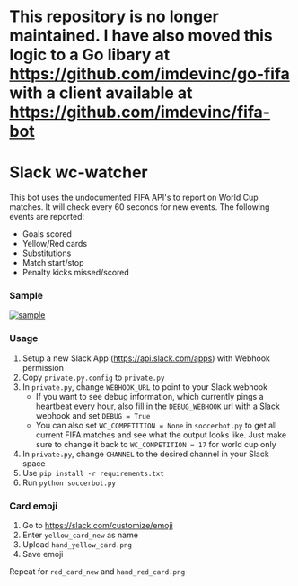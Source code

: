 # This repository is no longer maintained. I have also moved this logic to a Go libary at https://github.com/imdevinc/go-fifa with a client available at https://github.com/imdevinc/fifa-bot

# Slack wc-watcher
This bot uses the undocumented FIFA API's to report on World Cup matches. It will check every 60 seconds for new events. The following events are reported:
+ Goals scored
+ Yellow/Red cards
+ Substitutions
+ Match start/stop
+ Penalty kicks missed/scored

### Sample
[![sample](https://github.com/ImDevinC/wc-watcher/raw/master/ss.png)](#sample)

### Usage
1. Setup a new Slack App (https://api.slack.com/apps) with Webhook permission
1. Copy `private.py.config` to `private.py`
1. In `private.py`, change `WEBHOOK_URL` to point to your Slack webhook
    + If you want to see debug information, which currently pings a heartbeat every hour, also fill in the `DEBUG_WEBHOOK` url with a Slack webhook and set `DEBUG = True`
    + You can also set `WC_COMPETITION = None` in `soccerbot.py` to get all current FIFA matches and see what the output looks like. Just make sure to change it back to `WC_COMPETITION = 17` for world cup only
1. In `private.py`, change `CHANNEL` to the desired channel in your Slack space
1. Use `pip install -r requirements.txt`
1. Run `python soccerbot.py`

### Card emoji
1. Go to https://slack.com/customize/emoji
1. Enter `yellow_card_new` as name
1. Upload `hand_yellow_card.png`
1. Save emoji

Repeat for `red_card_new` and `hand_red_card.png`
